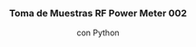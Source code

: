 <br />
<div align="center">

  <h3 align="center">Toma de Muestras RF Power Meter 002</h3>

  <p align="center">
    con Python
  </p>
</div>
